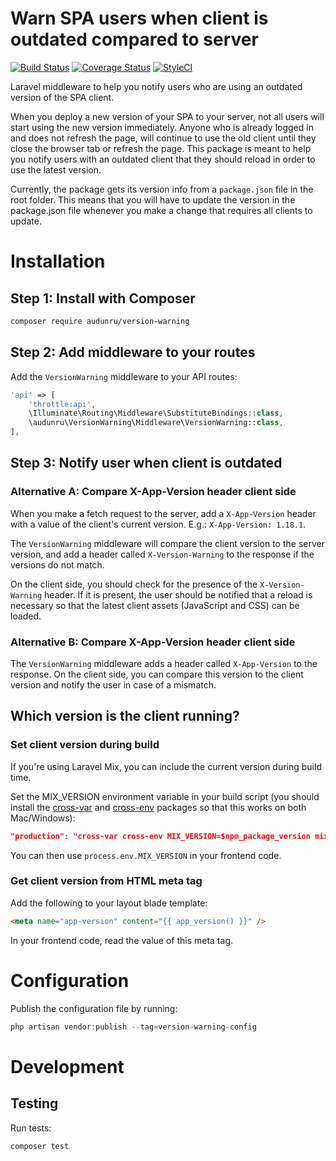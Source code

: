# Warn SPA users when client is outdated compared to server

[![Build Status](https://github.com/audunru/version-warning/actions/workflows/validate.yml/badge.svg)](https://github.com/audunru/version-warning/actions/workflows/validate.yml)
[![Coverage Status](https://coveralls.io/repos/github/audunru/version-warning/badge.svg?branch=master)](https://coveralls.io/github/audunru/version-warning?branch=master)
[![StyleCI](https://github.styleci.io/repos/432809067/shield?branch=master)](https://github.styleci.io/repos/432809067)

Laravel middleware to help you notify users who are using an outdated version of the SPA client.

When you deploy a new version of your SPA to your server, not all users will start using the new version immediately. Anyone who is already logged in and does not refresh the page, will continue to use the old client until they close the browser tab or refresh the page. This package is meant to help you notify users with an outdated client that they should reload in order to use the latest version.

Currently, the package gets its version info from a `package.json` file in the root folder. This means that you will have to update the version in the package.json file whenever you make a change that requires all clients to update.

# Installation

## Step 1: Install with Composer

```bash
composer require audunru/version-warning
```

## Step 2: Add middleware to your routes

Add the `VersionWarning` middleware to your API routes:

```php
'api' => [
    'throttle:api',
    \Illuminate\Routing\Middleware\SubstituteBindings::class,
    \audunru\VersionWarning\Middleware\VersionWarning::class,
],
```

## Step 3: Notify user when client is outdated

### Alternative A: Compare X-App-Version header client side

When you make a fetch request to the server, add a `X-App-Version` header with a value of the client's current version. E.g.: `X-App-Version: 1.18.1`.

The `VersionWarning` middleware will compare the client version to the server version, and add a header called `X-Version-Warning` to the response if the versions do not match.

On the client side, you should check for the presence of the `X-Version-Warning` header. If it is present, the user should be notified that a reload is necessary so that the latest client assets (JavaScript and CSS) can be loaded.

### Alternative B: Compare X-App-Version header client side

The `VersionWarning` middleware adds a header called `X-App-Version` to the response. On the client side, you can compare this version to the client version and notify the user in case of a mismatch.

## Which version is the client running?

### Set client version during build

If you're using Laravel Mix, you can include the current version during build time.

Set the MIX_VERSION environment variable in your build script (you should install the [cross-var](https://www.npmjs.com/package/cross-var) and [cross-env](https://www.npmjs.com/package/cross-env) packages so that this works on both Mac/Windows):

```json
"production": "cross-var cross-env MIX_VERSION=$npm_package_version mix --production",
```

You can then use `process.env.MIX_VERSION` in your frontend code.

### Get client version from HTML meta tag

Add the following to your layout blade template:

```html
<meta name="app-version" content="{{ app_version() }}" />
```

In your frontend code, read the value of this meta tag.

# Configuration

Publish the configuration file by running:

```php
php artisan vendor:publish --tag=version-warning-config
```

# Development

## Testing

Run tests:

```bash
composer test
```
